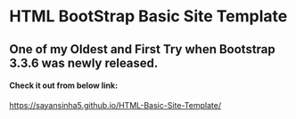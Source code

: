 # HTML BootStrap Basic Site Template
## One of my Oldest and First Try when Bootstrap 3.3.6 was newly released.

#### Check it out from below link:
<a href="https://sayansinha5.github.io/HTML-Basic-Site-Template/">https://sayansinha5.github.io/HTML-Basic-Site-Template/</a>
